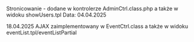 Stronicowanie - dodane w kontrolerze AdminCtrl.class.php a także w widoku showUsers.tpl
Data: 04.04.2025 


18.04.2025 AJAX zaimplementowany w EventCtrl.class a także w widoku eventList.tpl/eventListPartial